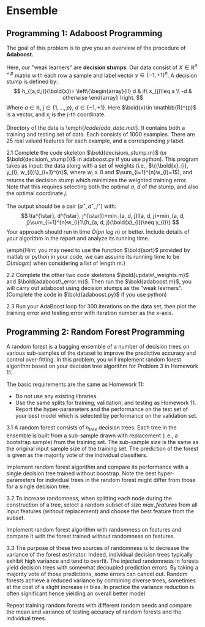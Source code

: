 # Ensemble

## Programming 1: Adaboost Programming
The goal of this problem is to give you an overview of the procedure of **Adaboost.**

Here, our "weak learners" are **decision stumps**. Our data consist of $X \in \mathbb{R}^{n\times p}$ matrix with each row a sample and label vector $y\in\{-1, +1\}^{n}$. A decision stump is defined by:
$$
h_{(a,d,j)}(\bold{x})= \left\{\begin{array}{ll}
d & if\ x_{j}\leq a \\
-d & otherwise
\end{array} \right.
$$
Where $a\in \mathbb{R}$, $j\in \{1, ..., p\}$, $d\in \{-1, +1\}$. Here $\bold{x}\in \mathbb{R}^{p}$ is a vector, and $x_{j}$ is the $j$-th coordinate.

Directory of the data is \emph{$/code/ada\_data.mat$}. It contains both a training and testing set of data. Each consists of 1000 examples. There are 25 real valued features for each example, and a corresponding $y$ label.

2.1 Complete the code skeleton $\bold{decision\_stump.m}$ (or $\bold{decision\_stump()}$ in adaboost.py if you use python). This program takes as input: the data along with a set of weights (i.e., $\{(\bold{x}_{i}, y_{i}, w_{i})\}_{i=1}^{n}$, where $w_{i} \geq 0$ and $\sum_{i=1}^{n}w_{i}=1$), and returns the decision stump which minimizes the weighted training error. Note that this requires selecting both the optimal $a$, $d$ of the stump, and also the optimal coordinate $j$.

The output should be a pair $(a^{\star}, d^{\star}, j^{\star})$ with:
$$
l(a^{\star}, d^{\star}, j^{\star})=min_{a, d, j}l(a, d, j)=min_{a, d, j}\sum_{i=1}^{n}w_{i}1\{h_{a, d, j}(\bold{x}_{i})\neq y_{i}\}
$$
Your approach should run in time $O(pn\ log\ n)$ or better. Include details of your algorithm in the report and analyze its running time.

\emph{Hint: you may need to use the function $\bold{sort}$ provided by matlab or python in your code, we can assume its running time to be $O(m log m)$ when considering a list of length m.}

2.2 Complete the other two code skeletons $\bold{update\_weights.m}$ and $\bold{adaboost\_error.m}$. Then run the $\bold{adaboost.m}$, you will carry out adaboost using decision stumps as the "weak learners". (Complete the code in $\bold{adaboost.py}$ if you use python)

2.3 Run your AdaBoost loop for 300 iterations on the data set, then plot the training error and testing error with iteration number as the x-axis.

## Programming 2: Random Forest Programming

A random forest is a bagging ensemble of a number of decision trees on various sub-samples of the dataset to improve the predictive accuracy and control over-fitting. In this problem, you will implement random forest algorithm based on your decision tree algorithm for Problem 3 in Homework 11.

The basic requirements are the same as Homework 11:
- Do not use any existing libraries.
- Use the same splits for training, validation, and testing as Homework 11. Report the hyper-parameters and the performance on the test set of your best model which is selected by performance on the validation set.

3.1 A random forest consists of $n_{tree}$ decision trees. Each tree in the ensemble is built from a sub-sample drawn with replacement (i.e., a bootstrap sample) from the training set. The sub-sample size is the same as the original input sample size of the training set. The prediction of the forest is given as the majority vote of the individual classifiers. 

Implement random forest algorithm and compare its performance with a single decision tree trained without boostrap. Note the best hyper-parameters for individual trees in the random forest might differ from those for a single decision tree.

3.2 To increase randomness, when splitting each node during the construction of a tree, select a random subset of size $max\_features$ from all input features (without replacement) and choose the best feature from the subset.

Implement random forest algorithm with randomness on features and compare it with the forest trained without randomness on features.

3.3 The purpose of these two sources of randomness is to decrease the variance of the forest estimator. Indeed, individual decision trees typically exhibit high variance and tend to overfit. The injected randomness in forests yield decision trees with somewhat decoupled prediction errors. By taking a majority vote of those predictions, some errors can cancel out. Random forests achieve a reduced variance by combining diverse trees, sometimes at the cost of a slight increase in bias. In practice the variance reduction is often significant hence yielding an overall better model.

Repeat training random forests with different random seeds and compare the mean and variance of testing accuracy of random forests and the individual trees.